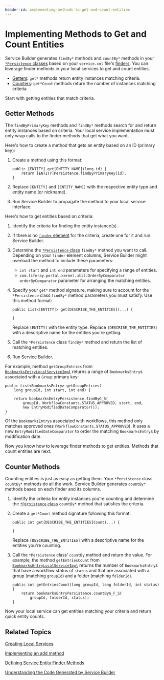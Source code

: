 ```yaml
---
header-id: implementing-methods-to-get-and-count-entities
---
```


# Implementing Methods to Get and Count Entities

Service Builder generates `findBy*` methods and `countBy*` methods in your
[`*Persistence` classes](/docs/7-1/tutorials/-/knowledge_base/t/understanding-the-code-generated-by-service-builder)
based on your  `service.xml` file's
[finders](/docs/7-1/tutorials/-/knowledge_base/t/defining-service-entity-finder-methods).
You can leverage finder methods in your local services to get and count
entities.

-   [Getters](#getter-methods): `get*` methods return entity instances matching 
    criteria.
-   [Counters](#counter-methods): `get*Count` methods return the number of 
    instances matching criteria

Start with getting entities that match criteria. 

## Getter Methods

The `findByPrimaryKey` methods and `findBy*` methods search for and return
entity instances based on criteria. Your local service implementation must only
wrap calls to the finder methods that get what you want.

Here's how to create a method that gets an entity based on an ID (primary key):

1.  Create a method using this format:

        public [ENTITY] get[ENTITY_NAME](long id) {
            return [ENTITY]Persistence.findByPrimaryKey(id);
        }

2.  Replace `[ENTITY]` and `[ENTITY_NAME]` with the respective entity type and
    entity name (or nickname).

3.  Run Service Builder to propagate the method to your local service 
    interface. 

Here's how to get entities based on criteria:

1.  Identify the criteria for finding the entity instance(s). 

2.  If there is no
    [`finder` element](/docs/7-1/tutorials/-/knowledge_base/t/defining-service-entity-finder-methods)
    for the criteria, create one for it and run Service Builder. 

3.  Determine the
    [`*Persistence` class](/docs/7-1/tutorials/-/knowledge_base/t/understanding-the-code-generated-by-service-builder)
    `findBy*` method you want to call.  Depending on your `finder` element
    columns, Service Builder might overload the method to include these
    parameters:
 
    -   `int start` and `int end` parameters for specifying a range of 
        entities.
    -   `com.liferay.portal.kernel.util.OrderByComparator orderByComparator` 
        parameter for arranging the matching entities. 

4.  Specify your `get*` method signature, making sure to account for the 
    `*Persistence` class `findBy*` method parameters you must satisfy. Use this 
    method format: 

        public List<[ENTITY]> get[DESCRIBE_THE_ENTITIES](...) {
            
        }

    Replace `[ENTITY]` with the entity type. Replace `[DESCRIBE_THE_ENTITIES]`
    with a descriptive name for the entities you're getting. 

6.  Call the `*Persistence` class `findBy*` method and return the list of 
    matching entities. 

7.  Run Service Builder. 

For example, method `getGroupEntries` from [`BookmarksEntryLocalServiceImpl`](https://github.com/liferay/liferay-portal/blob/7.1.0-a1/modules/apps/collaboration/bookmarks/bookmarks-service/src/main/java/com/liferay/bookmarks/service/impl/BookmarksEntryLocalServiceImpl.java)
returns a range of `BookmarksEntry`s associated with a `Group` primary key: 

    public List<BookmarksEntry> getGroupEntries(
        long groupId, int start, int end) {

        return bookmarksEntryPersistence.findByG_S(
            groupId, WorkflowConstants.STATUS_APPROVED, start, end,
            new EntryModifiedDateComparator());
    }

Of the `BookmarksEntry`s associated with workflows, this method only matches
approved ones (`WorkflowConstants.STATUS_APPROVED`). It uses a new
`EntryModifiedDateComparator` to order the matching `BookmarksEntry`s by
modification date. 

Now you know how to leverage finder methods to get entities. Methods that count
entities are next.

## Counter Methods

Counting entities is just as easy as getting them. Your `*Persistence` class
`countBy*` methods do all the work. Service Builder generates `countBy*` methods
based on each finder and its columns. 

1.  Identify the criteria for entity instances you're counting and determine
    the
    [`*Persistence` class](/docs/7-1/tutorials/-/knowledge_base/t/understanding-the-code-generated-by-service-builder)
    `countBy*` method that satisfies the criteria.

2.  Create a `get*Count` method signature following this format:

        public int get[DESCRIBE_THE_ENTITIES]Count(...) {
            
        }

    Replace `[DESCRIBE_THE_ENTITIES]` with a descriptive name for the entities
    you're counting.

3.  Call the `*Persistence` class' `countBy` method and return the value. For 
    example, the method `getEntriesCount` from
    [`BookmarksEntryLocalServiceImpl`](https://github.com/liferay/liferay-portal/blob/7.1.0-a1/modules/apps/collaboration/bookmarks/bookmarks-service/src/main/java/com/liferay/bookmarks/service/impl/BookmarksEntryLocalServiceImpl.java)
    returns the number of `BookmarksEntry`s that have a workflow status of
    `status` and that are associated with a group (matching `groupId`) and a
    folder (matching `folderId`). 

        public int getEntriesCount(long groupId, long folderId, int status) {
    		return bookmarksEntryPersistence.countByG_F_S(
    			groupId, folderId, status);
    	}

Now your local service can get entities matching your criteria and return quick
entity counts. 

## Related Topics

[Creating Local Services](/docs/7-1/tutorials/-/knowledge_base/t/creating-local-services)

[Implementing an add method](/docs/7-1/tutorials/-/knowledge_base/t/implementing-an-add-method)

[Defining Service Entity Finder Methods](/docs/7-1/tutorials/-/knowledge_base/t/defining-service-entity-finder-methods)

[Understanding the Code Generated by Service Builder](/docs/7-1/tutorials/-/knowledge_base/t/understanding-the-code-generated-by-service-builder)

